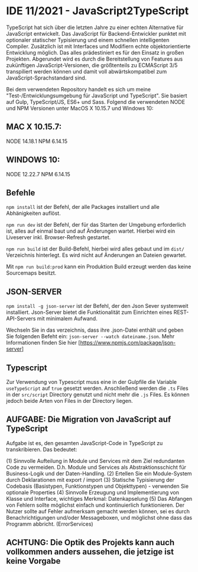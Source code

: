 # IDE 11/2021 - JavaScript2TypeScript

TypeScript hat sich über die letzten Jahre zu einer echten Alternative für JavaScript entwickelt. Das JavaScript für Backend-Entwickler punktet mit optionaler statischer Typisierung und einem schnellen intelligenten Compiler. Zusätzlich ist mit Interfaces und Modifiern echte objekt­orientierte Entwicklung möglich. Das alles prädestiniert es für den Einsatz in großen Projekten. Abgerundet wird es durch die Bereitstellung von Features aus zukünftigen JavaScript-Versionen, die größtenteils zu ECMAScript 3/5 transpiliert werden können und damit voll abwärtskompatibel zum JavaScript-Sprachstandard sind.

Bei dem verwendeten Repository handelt es sich um meine "Test-/Entwicklungsumgebung für JavaScript und TypeScript". Sie basiert auf Gulp, TypeScript/JS, ES6+ und Sass. Folgend die verwendeten NODE und NPM Versionen unter MacOS X 10.15.7 und Windows 10:

## MAC X 10.15.7:
NODE 14.18.1
NPM 6.14.15

## WINDOWS 10:
NODE 12.22.7
NPM 6.14.15

## Befehle
`npm install` ist der Befehl, der alle Packages installiert und alle Abhänigkeiten auflöst.

`npm run dev` ist der Befehl, der für das Starten der Umgebung erforderlich ist, alles auf einmal baut und auf Änderungen wartet. Hierbei wird ein Liveserver inkl. Browser-Refresh gestartet.

`npm run build` ist der Build-Befehl, hierbei wird alles gebaut und im `dist/` Verzeichnis hinterlegt. Es wird nicht auf Änderungen an Dateien gewartet.

Mit `npm run build:prod` kann ein Produktion Build erzeugt werden das keine Sourcemaps besitzt.

## JSON-SERVER
`npm install -g json-server` ist der Befehl, der den Json Sever systemweit installiert. Json-Server bietet die Funktionalität zum Einrichten eines REST-API-Servers mit minimalem Aufwand.

Wechseln Sie in das verzeichnis, dass ihre .json-Datei enthält und geben Sie folgenden Befeht ein: `json-server --watch dateiname.json`. Mehr Informationen finden Sie hier [https://www.npmjs.com/package/json-server]

## Typescript

Zur Verwendung von Typescript muss eine in der Gulpfile die Variable `useTypeScript` auf `true` gesetzt werden. Anschließend werden die `.ts` Files in der `src/script` Directory genutzt und nicht mehr die `.js` Files. Es können jedoch beide Arten von Files in der Directory liegen.

## AUFGABE: Die Migration von JavaScript auf TypeScript
Aufgabe ist es, den gesamten JavaScript-Code in TypeScript zu transkribieren. Das bedeutet:

(1) Sinnvolle Aufteilung in Module und Services mit dem Ziel redundanten Code zu vermeiden. D.h. Module und Services als Abstraktionsschicht für Business-Logik und der Daten-Handling.
(2) Ertellen Sie ein Module-System durch Deklarationen mit export / import
(3) Statische Typisierung der Codebasis (Basistypen, Funktionstypen und Objekttypen) - verwenden Sie optionale Properties
(4) Sinnvolle Erzeugung und Implementierung von Klasse und Interface, wichtiges Merkmal: Datenkapselung
(5) Das Abfangen von Fehlern sollte möglichst einfach und kontinuierlich funktionieren. Der Nutzer sollte auf Fehler aufmerksam gemacht werden können, sei es durch Benachrichtigungen und/oder Messageboxen, und möglichst ohne dass das Programm abbricht. (ErrorServices)

## ACHTUNG: Die Optik des Projekts kann auch vollkommen anders aussehen, die jetzige ist keine Vorgabe
